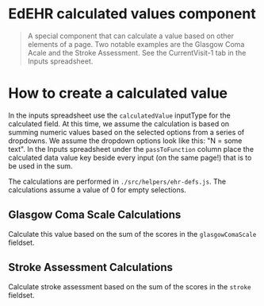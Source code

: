# EdEHR calculated values component
> A special component that can calculate a value based on other elements of a page. 
Two notable examples are the Glasgow Coma Acale and the Stroke Assessment. 
See the CurrentVisit-1 tab in the Inputs spreadsheet.

# How to create a calculated value

In the inputs spreadsheet use the ```calculatedValue``` inputType for the calculated field. At this time, we assume the calculation
is based on summing numeric values based on the selected options from a series of dropdowns. We assume the dropdown options
look like this: "N = some text". In the Inputs spreadsheet under the ```passToFunction``` column place the calculated data value key
beside every input (on the same page!) that is to be used in the sum.

The calculations are performed in ```./src/helpers/ehr-defs.js```. The calculations assume a value of 0 for empty selections.

## Glasgow Coma Scale Calculations
Calculate this value based on the sum of the scores in the ```glasgowComaScale``` fieldset.

## Stroke Assessment Calculations
Calculate stroke assessment based on the sum of the scores in the ```stroke``` fieldset.